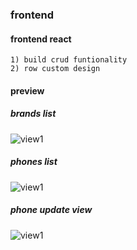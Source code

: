 ### frontend

#### frontend react
```
1) build crud funtionality
2) row custom design
```

#### preview
##### brands list
![view1](https://i.ibb.co/JHYqpXc/Screenshot-from-2021-12-27-23-45-09.png)

##### phones list
![view1](https://i.ibb.co/0yGJpJZ/Screenshot-from-2021-12-27-23-45-44.png)

##### phone update view
![view1](https://i.ibb.co/Gcp7Ch8/Screenshot-from-2021-12-27-23-45-59.png)

